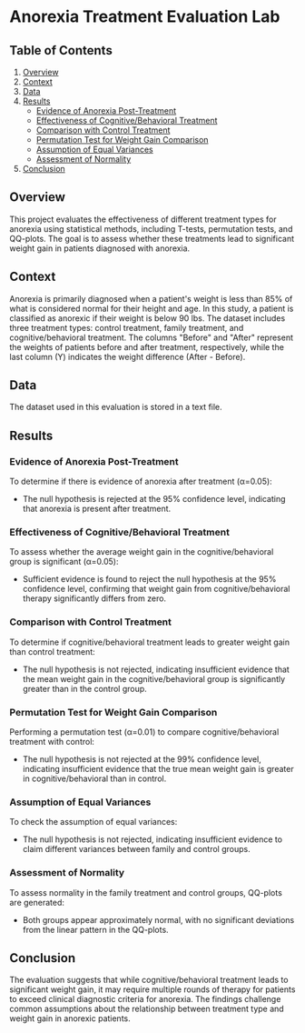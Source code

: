 # Anorexia Treatment Evaluation Lab

## Table of Contents 
1. [Overview](#overview)
2. [Context](#context) 
3. [Data](#data)
4. [Results](#results)
   - [Evidence of Anorexia Post-Treatment](#evidence-of-anorexia-post-treatment)
   - [Effectiveness of Cognitive/Behavioral Treatment](#effectiveness-of-cognitivebehavioral-treatment)
   - [Comparison with Control Treatment](#comparison-with-control-treatment)
   - [Permutation Test for Weight Gain Comparison](#permutation-test-for-weight-gain-comparison)
   - [Assumption of Equal Variances](#assumption-of-equal-variances)
   - [Assessment of Normality](#assessment-of-normality)
5. [Conclusion](#conclusion)

## Overview
This project evaluates the effectiveness of different treatment types for anorexia using statistical methods, including T-tests, permutation tests, and QQ-plots. The goal is to assess whether these treatments lead to significant weight gain in patients diagnosed with anorexia.

## Context
Anorexia is primarily diagnosed when a patient's weight is less than 85% of what is considered normal for their height and age. In this study, a patient is classified as anorexic if their weight is below 90 lbs. The dataset includes three treatment types: control treatment, family treatment, and cognitive/behavioral treatment. The columns "Before" and "After" represent the weights of patients before and after treatment, respectively, while the last column \(Y\) indicates the weight difference (After - Before).

## Data
The dataset used in this evaluation is stored in a text file.

## Results

### Evidence of Anorexia Post-Treatment
To determine if there is evidence of anorexia after treatment (α=0.05):

- The null hypothesis is rejected at the 95% confidence level, indicating that anorexia is present after treatment.

### Effectiveness of Cognitive/Behavioral Treatment
To assess whether the average weight gain in the cognitive/behavioral group is significant (α=0.05):

- Sufficient evidence is found to reject the null hypothesis at the 95% confidence level, confirming that weight gain from cognitive/behavioral therapy significantly differs from zero.

### Comparison with Control Treatment
To determine if cognitive/behavioral treatment leads to greater weight gain than control treatment:

- The null hypothesis is not rejected, indicating insufficient evidence that the mean weight gain in the cognitive/behavioral group is significantly greater than in the control group.

### Permutation Test for Weight Gain Comparison
Performing a permutation test (α=0.01) to compare cognitive/behavioral treatment with control:

- The null hypothesis is not rejected at the 99% confidence level, indicating insufficient evidence that the true mean weight gain is greater in cognitive/behavioral than in control.

### Assumption of Equal Variances
To check the assumption of equal variances:

- The null hypothesis is not rejected, indicating insufficient evidence to claim different variances between family and control groups.

### Assessment of Normality
To assess normality in the family treatment and control groups, QQ-plots are generated:

- Both groups appear approximately normal, with no significant deviations from the linear pattern in the QQ-plots.

## Conclusion
The evaluation suggests that while cognitive/behavioral treatment leads to significant weight gain, it may require multiple rounds of therapy for patients to exceed clinical diagnostic criteria for anorexia. The findings challenge common assumptions about the relationship between treatment type and weight gain in anorexic patients.
